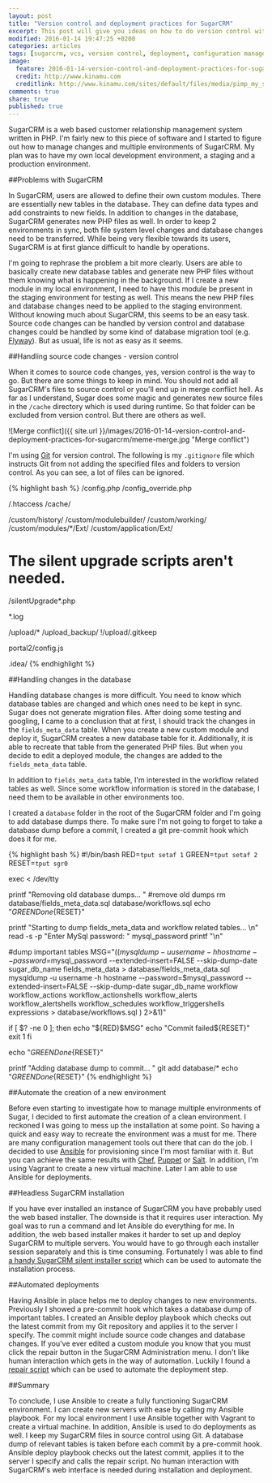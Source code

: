 ```yaml
---
layout: post
title: "Version control and deployment practices for SugarCRM"
excerpt: This post will give you ideas on how to do version control with SugarCRM and how to manage multiple environments and deployments.
modified: 2016-01-14 19:47:25 +0200
categories: articles
tags: [sugarcrm, vcs, version control, deployment, configuration management, ansible, php, vagrant]
image:
  feature: 2016-01-14-version-control-and-deployment-practices-for-sugarcrm/cover.jpg
  credit: http://www.kinamu.com
  creditlink: http://www.kinamu.com/sites/default/files/media/pimp_my_sugar_crm_300dpi.png
comments: true
share: true
published: true
---
```

SugarCRM is a web based customer relationship management system written in PHP. I'm fairly new to this piece of software and I started to figure out how to manage changes and multiple environments of SugarCRM. My plan was to have my own local development environment, a staging and a production environment.

##Problems with SugarCRM

In SugarCRM, users are allowed to define their own custom modules. There are essentially new tables in the database. They can define data types and add constraints to new fields. In addition to changes in the database, SugarCRM generates new PHP files as well. In order to keep 2 environments in sync, both file system level changes and database changes need to be transferred. While being very flexible towards its users, SugarCRM is at first glance difficult to handle by operations.

I'm going to rephrase the problem a bit more clearly. Users are able to basically create new database tables and generate new PHP files without them knowing what is happening in the background. If I create a new module in my local environment, I need to have this module be present in the staging environment for testing as well. This means the new PHP files and database changes need to be applied to the staging environment. Without knowing much about SugarCRM, this seems to be an easy task. Source code changes can be handled by version control and database changes could be handled by some kind of database migration tool (e.g. [Flyway](http://flywaydb.org/ "Flyway homepage")). But as usual, life is not as easy as it seems.

##Handling source code changes - version control

When it comes to source code changes, yes, version control is the way to go. But there are some things to keep in mind. You should not add all SugarCRM's files to source control or you'll end up in merge conflict hell. As far as I understand, Sugar does some magic and generates new source files in the `/cache` directory which is used during runtime. So that folder can be excluded from version control. But there are others as well.

![Merge conflict]({{ site.url }}/images/2016-01-14-version-control-and-deployment-practices-for-sugarcrm/meme-merge.jpg "Merge conflict")

I'm using [Git](https://git-scm.com/ "Git source code management homepage") for version control. The following is my `.gitignore` file which instructs Git from not adding the specified files and folders to version control. As you can see, a lot of files can be ignored.

{% highlight bash %}
/config.php
/config_override.php

/.htaccess
/cache/

/custom/history/
/custom/modulebuilder/
/custom/working/
/custom/modules/*/Ext/
/custom/application/Ext/

# The silent upgrade scripts aren't needed.
/silentUpgrade*.php

*.log

/upload/*
/upload_backup/
!/upload/.gitkeep

portal2/config.js

.idea/
{% endhighlight %}

##Handling changes in the database

Handling database changes is more difficult. You need to know which database tables are changed and which ones need to be kept in sync. Sugar does not generate migration files. After doing some testing and googling, I came to a conclusion that at first, I should track the changes in the `fields_meta_data` table. When you create a new custom module and deploy it, SugarCRM creates a new database table for it. Additionally, it is able to recreate that table from the generated PHP files. But when you decide to edit a deployed module, the changes are added to the `fields_meta_data` table.

In addition to `fields_meta_data` table, I'm interested in the workflow related tables as well. Since some workflow information is stored in the database, I need them to be available in other environments too.

I created a `database` folder in the root of the SugarCRM folder and I'm going to add database dumps there. To make sure I'm not going to forget to take a database dump before a commit, I created a git pre-commit hook which does it for me.

{% highlight bash %}
#!/bin/bash
RED=`tput setaf 1`
GREEN=`tput setaf 2`
RESET=`tput sgr0`

exec < /dev/tty

printf "Removing old database dumps... "
#remove old dumps
rm database/fields_meta_data.sql database/workflows.sql
echo "${GREEN}Done${RESET}"

printf "Starting to dump fields_meta_data and workflow related tables... \n"
read -s -p "Enter MySql password: " mysql_password
printf "\n"

#dump important tables
MSG="$((
  mysqldump -u username -h hostname --password=$mysql_password --extended-insert=FALSE --skip-dump-date sugar_db_name fields_meta_data  > database/fields_meta_data.sql
  mysqldump -u username -h hostname --password=$mysql_password --extended-insert=FALSE --skip-dump-date sugar_db_name workflow workflow_actions workflow_actionshells workflow_alerts workflow_alertshells workflow_schedules workflow_triggershells expressions > database/workflows.sql
) 2>&1)"

if [ $? -ne 0 ]; then
  echo "${RED}$MSG"
  echo "Commit failed${RESET}"
  exit 1
fi

echo "${GREEN}Done${RESET}"

printf "Adding database dump to commit... "
git add database/*
echo "${GREEN}Done${RESET}"
{% endhighlight %}

##Automate the creation of a new environment

Before even starting to investigate how to manage multiple environments of Sugar, I decided to first automate the creation of a clean environment. I reckoned I was going to mess up the installation at some point. So having a quick and easy way to recreate the environment was a must for me. There are many configuration management tools out there that can do the job. I decided to use [Ansible](https://github.com/ansible/ansible "Ansible github page") for provisioning since I'm most familiar with it. But you can achieve the same results with [Chef](https://www.chef.io/chef/ "Chef's homepage"), [Puppet](https://puppetlabs.com/ "Puppet's homepage") or [Salt](https://github.com/saltstack/salt "Salt's github page"). In addition, I'm using Vagrant to create a new virtual machine. Later I am able to use Ansible for deployments.

##Headless SugarCRM installation

If you have ever installed an instance of SugarCRM you have probably used the web based installer. The downside is that it requires user interaction. My goal was to run a command and let Ansible do everything for me. In addition, the web based installer makes it harder to set up and deploy SugarCRM to multiple servers. You would have to go through each installer session separately and this is time consuming. Fortunately I was able to find [a handy SugarCRM silent installer script](https://gist.github.com/sadekbaroudi/f0f3c759df00ce1094f9 "Github gist of a silent installer script") which can be used to automate the installation process.

##Automated deployments

Having Ansible in place helps me to deploy changes to new environments. Previously I showed a pre-commit hook which takes a database dump of important tables. I created an Ansible deploy playbook which checks out the latest commit from my Git repository and applies it to the server I specify. The commit might include source code changes and database changes. If you've ever edited a custom module you know that you must click the repair button in the SugarCRM Administration menu. I don't like human interaction which gets in the way of automation. Luckily I found a [repair script](https://gist.github.com/chicks/6084088#file-repair-php "Github gist of a repair script") which can be used to automate the deployment step.

##Summary

To conclude, I use Ansible to create a fully functioning SugarCRM environment. I can create new servers with ease by calling my Ansible playbook. For my local environment I use Ansible together with Vagrant to create a virtual machine. In addition, Ansible is used to do deployments as well. I keep my SugarCRM files in source control using Git. A database dump of relevant tables is taken before each commit by a pre-commit hook. Ansible deploy playbook checks out the latest commit, applies it to the server I specify and calls the repair script. No human interaction with SugarCRM's web interface is needed during installation and deployment.
